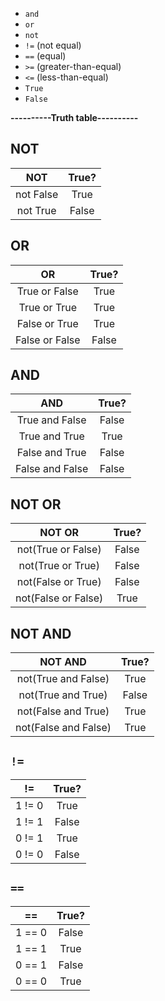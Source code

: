 - `and`
- `or`
- `not`
- `!=` (not equal)
- `==` (equal)
- `>=` (greater-than-equal)
- `<=` (less-than-equal)
- `True`
- `False`

**----------Truth table----------**

## NOT
|    NOT    | True? |
| :-------: | :---: |
| not False | True  |
| not True  | False |


## OR
|       OR       | True? |
| :------------: | :---: |
| True or False  | True  |
|  True or True  | True  |
| False or True  | True  |
| False or False | False |


## AND
|       AND       | True? |
| :-------------: | :---: |
| True and False  | False |
|  True and True  | True  |
| False and True  | False |
| False and False | False |


## NOT OR
|       NOT OR        | True? |
| :-----------------: | :---: |
| not(True or False)  | False |
|  not(True or True)  | False |
| not(False or True)  | False |
| not(False or False) | True  |


## NOT AND
|       NOT AND        | True? |
| :------------------: | :---: |
| not(True and False)  | True  |
|  not(True and True)  | False |
| not(False and True)  | True  |
| not(False and False) | True  |


## `!=`
|   !=   | True? |
| :----: | :---: |
| 1 != 0 | True  |
| 1 != 1 | False |
| 0 != 1 | True  |
| 0 != 0 | False |


## `==`
|   ==   | True? |
| :----: | :---: |
| 1 == 0 | False |
| 1 == 1 | True  |
| 0 == 1 | False |
| 0 == 0 | True  |
